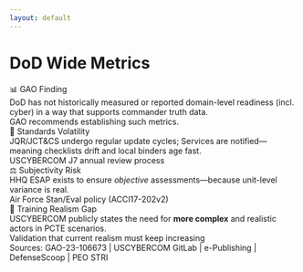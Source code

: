 ```yaml
---
layout: default
---
```


# **DoD Wide Metrics**

<div class="grid-cols-2 mt-2">

<div class="gator-card">
<div class="text-primary font-bold">📊 GAO Finding</div>
<div class="mt-1">
DoD has not historically measured or reported domain-level readiness (incl. cyber) in a way that supports commander truth data.
</div>
<div class="text-muted text-sm mt-1">GAO recommends establishing such metrics.</div>
</div>

<div class="gator-card">
<div class="text-primary font-bold">🔄 Standards Volatility</div>
<div class="mt-1">
JQR/JCT&CS undergo regular update cycles; Services are notified—meaning checklists drift and local binders age fast.
</div>
<div class="text-muted text-sm mt-1">USCYBERCOM J7 annual review process</div>
</div>

<div class="gator-card">
<div class="text-primary font-bold">⚖️ Subjectivity Risk</div>
<div class="mt-1">
HHQ ESAP exists to ensure <em>objective</em> assessments—because unit-level variance is real.
</div>
<div class="text-muted text-sm mt-1">Air Force Stan/Eval policy (ACCI17-202v2)</div>
</div>

<div class="gator-card">
<div class="text-primary font-bold">🎯 Training Realism Gap</div>
<div class="mt-1">
USCYBERCOM publicly states the need for <strong>more complex</strong> and realistic actors in PCTE scenarios.
</div>
<div class="text-muted text-sm mt-1">Validation that current realism must keep increasing</div>
</div>

</div>

<div class="citation">
Sources: GAO-23-106673 | USCYBERCOM GitLab | e-Publishing | DefenseScoop | PEO STRI
</div>
